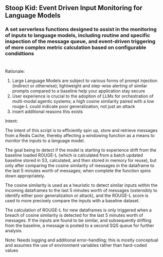 ## Stoop Kid: Event Driven Input Monitoring for Language Models

### A set serverless functions designed to assist in the monitoring of inputs to language models, including routine and specific inspection of the message queue, and event-driven triggering of more complex metric calculation based on configurable condidtions

#
Rationale:

1) Large Language Models are subject to various forms of prompt injection (indirect or otherwise); lightweight and step-wise alerting of similar prompts compared to a baseline help your application stay secure
2) User experience is crucial to the adoption of LLMs for orchestration of multi-modal agentic systems; a high cosine similarity paired with a low rouge-L could indicate poor generalization, not just an attack
3) insert additional reasons this exists

Intent:

The intent of this script is to efficiently spin up, store and retrieve messages from a Redis Cache, thereby affecting a windowing function as a means to monitor the inputs to a language model. 

The goal being to detect if the model is starting to experience drift from the baseline loaded ROUGE-L (which is calculated from a batch updated baseline stored in S3, calculated, and then stored in memory for reuse), but only after comparing the cosine similarity of messages in the dataframe to the last 5 minutes worth of messages; when complete the function spins down appropriately. 

The cosine similarity is used as a heuristic to detect similar inputs within the incoming dataframes to the last 5 minutes worth of messages (ostensibly to identify either poor generalization or attack), and the ROUGE-L score is used to more precisely compare the inputs with a baseline dataset. 

The calculation of ROUGE-L for new dataframes is only triggered when a breach of cosine similarity is detected for the last 5 minutes worth of messages. If the inputs are found to be similar, and subsequently drifting from the baseline, a message is posted to a second SQS queue for further analysis.

Note: Needs logging and additional error-handling; this is mostly conceptual and assumes the use of environment variables rather than hard-coded values
